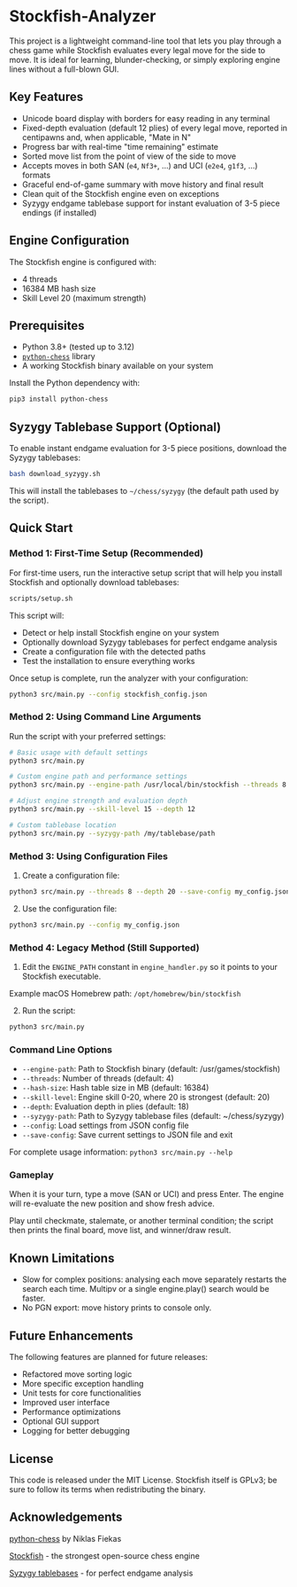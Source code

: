 # Stockfish-Analyzer

This project is a lightweight command-line tool that lets you play through a
chess game while Stockfish evaluates every legal move for the side to move. It
is ideal for learning, blunder-checking, or simply exploring engine lines
without a full-blown GUI.

## Key Features

- Unicode board display with borders for easy reading in any terminal
- Fixed-depth evaluation (default 12 plies) of every legal move, reported in
  centipawns and, when applicable, "Mate in N"
- Progress bar with real-time "time remaining" estimate
- Sorted move list from the point of view of the side to move
- Accepts moves in both SAN (`e4`, `Nf3+`, …) and UCI (`e2e4`, `g1f3`, …)
  formats
- Graceful end-of-game summary with move history and final result
- Clean quit of the Stockfish engine even on exceptions
- Syzygy endgame tablebase support for instant evaluation of 3-5 piece endings
  (if installed)

## Engine Configuration

The Stockfish engine is configured with:
- 4 threads
- 16384 MB hash size
- Skill Level 20 (maximum strength)

## Prerequisites

- Python 3.8+ (tested up to 3.12)
- [`python-chess`](https://pypi.org/project/python-chess/) library
- A working Stockfish binary available on your system

Install the Python dependency with:

```bash
pip3 install python-chess
```

## Syzygy Tablebase Support (Optional)

To enable instant endgame evaluation for 3-5 piece positions, download the
Syzygy tablebases:

```bash
bash download_syzygy.sh
```

This will install the tablebases to `~/chess/syzygy` (the default path used by
the script).

## Quick Start

### Method 1: First-Time Setup (Recommended)

For first-time users, run the interactive setup script that will help you install Stockfish and optionally download tablebases:

```bash
scripts/setup.sh
```

This script will:
- Detect or help install Stockfish engine on your system
- Optionally download Syzygy tablebases for perfect endgame analysis
- Create a configuration file with the detected paths
- Test the installation to ensure everything works

Once setup is complete, run the analyzer with your configuration:

```bash
python3 src/main.py --config stockfish_config.json
```

### Method 2: Using Command Line Arguments

Run the script with your preferred settings:

```bash
# Basic usage with default settings
python3 src/main.py

# Custom engine path and performance settings
python3 src/main.py --engine-path /usr/local/bin/stockfish --threads 8 --hash-size 8192

# Adjust engine strength and evaluation depth
python3 src/main.py --skill-level 15 --depth 12

# Custom tablebase location
python3 src/main.py --syzygy-path /my/tablebase/path
```

### Method 3: Using Configuration Files

1. Create a configuration file:

```bash
python3 src/main.py --threads 8 --depth 20 --save-config my_config.json
```

2. Use the configuration file:

```bash
python3 src/main.py --config my_config.json
```

### Method 4: Legacy Method (Still Supported)

1. Edit the `ENGINE_PATH` constant in `engine_handler.py` so it points to your
Stockfish executable.

Example macOS Homebrew path: `/opt/homebrew/bin/stockfish`

2. Run the script:

```bash
python3 src/main.py
```

### Command Line Options

- `--engine-path`: Path to Stockfish binary (default: /usr/games/stockfish)
- `--threads`: Number of threads (default: 4)  
- `--hash-size`: Hash table size in MB (default: 16384)
- `--skill-level`: Engine skill 0-20, where 20 is strongest (default: 20)
- `--depth`: Evaluation depth in plies (default: 18)
- `--syzygy-path`: Path to Syzygy tablebase files (default: ~/chess/syzygy)
- `--config`: Load settings from JSON config file
- `--save-config`: Save current settings to JSON file and exit

For complete usage information: `python3 src/main.py --help`

### Gameplay

When it is your turn, type a move (SAN or UCI) and press Enter. The engine
will re-evaluate the new position and show fresh advice.

Play until checkmate, stalemate, or another terminal condition; the script
then prints the final board, move list, and winner/draw result.

## Known Limitations

- Slow for complex positions: analysing each move separately restarts the
  search each time. Multipv or a single engine.play() search would be faster.
- No PGN export: move history prints to console only.

## Future Enhancements

The following features are planned for future releases:

- Refactored move sorting logic
- More specific exception handling
- Unit tests for core functionalities
- Improved user interface
- Performance optimizations
- Optional GUI support
- Logging for better debugging

## License

This code is released under the MIT License. Stockfish itself is GPLv3; be sure
to follow its terms when redistributing the binary.

## Acknowledgements

[python-chess](https://python-chess.readthedocs.io/en/latest/) by Niklas Fiekas

[Stockfish](https://stockfishchess.org) - the strongest open-source chess
engine

[Syzygy tablebases](https://syzygy-tables.info) - for perfect endgame analysis
